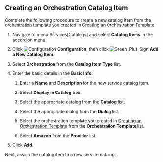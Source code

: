 ## Creating an Orchestration Catalog Item

Complete the following procedure to create a new catalog item from the
orchestration template you created in
[Creating an Orchestration Template](../service_provisioning_using_an_orchestration_template/index#creating-an-orchestration-template).

1.  Navigate to menu:Services\[Catalogs\] and select **Catalog Items**
    in the accordion menu.

2.  Click ![Configuration](../images/1847.png) **Configuration**, then
    click ![Green\_Plus\_Sign](../images/1848.png) **Add a New Catalog
    Item**.

3.  Select **Orchestration** from the **Catalog Item Type** list.

4.  Enter the basic details in the **Basic Info**:

    1.  Enter a **Name** and **Description** for the new service catalog
        item.

    2.  Select **Display in Catalog** box.

    3.  Select the appropriate catalog from the **Catalog** list.

    4.  Select the appropriate dialog from the **Dialog** list.

    5.  Select the orchestration template you created in
        [Creating an Orchestration Template](../service_provisioning_using_an_orchestration_template/index#creating-an-orchestration-template) from the
        **Orchestration Template** list.

    6.  Select **Amazon** from the **Provider** list.

5.  Click **Add**.

Next, assign the catalog item to a new service catalog.
